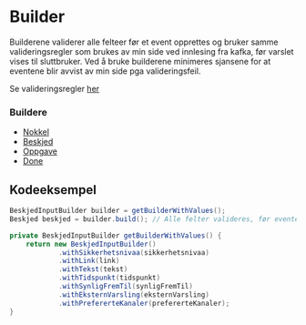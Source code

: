 # Builder

Builderene validerer alle felteer før et event opprettes og bruker samme valideringsregler som brukes av 
min side ved innlesing fra kafka, før varslet vises til sluttbruker. Ved å bruke builderene minimeres sjansene for at
eventene blir avvist av min side pga valideringsfeil. 

Se valideringsregler [her](https://github.com/navikt/brukernotifikasjon-schemas/blob/main/src/main/java/no/nav/brukernotifikasjon/schemas/builders/util/ValidationUtil.java)

### Buildere
* [Nokkel](https://github.com/navikt/brukernotifikasjon-schemas/blob/main/src/main/java/no/nav/brukernotifikasjon/schemas/builders/NokkelInputBuilder.java)
* [Beskjed](https://github.com/navikt/brukernotifikasjon-schemas/blob/main/src/main/java/no/nav/brukernotifikasjon/schemas/builders/BeskjedInputBuilder.java)
* [Oppgave](https://github.com/navikt/brukernotifikasjon-schemas/blob/main/src/main/java/no/nav/brukernotifikasjon/schemas/builders/OppgaveInputBuilder.java)
* [Done](https://github.com/navikt/brukernotifikasjon-schemas/blob/main/src/main/java/no/nav/brukernotifikasjon/schemas/builders/DoneInputBuilder.java)

## Kodeeksempel 
```java
BeskjedInputBuilder builder = getBuilderWithValues();
Beskjed beskjed = builder.build(); // Alle felter valideres, før eventet eventuelt blir opprettet

private BeskjedInputBuilder getBuilderWithValues() {
    return new BeskjedInputBuilder()
            .withSikkerhetsnivaa(sikkerhetsnivaa)
            .withLink(link)
            .withTekst(tekst)
            .withTidspunkt(tidspunkt)
            .withSynligFremTil(synligFremTil)
            .withEksternVarsling(eksternVarsling)
            .withPrefererteKanaler(prefererteKanaler);
}
```
